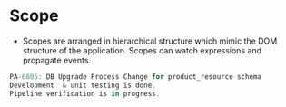 # Scope
- Scopes are arranged in hierarchical structure which mimic the DOM structure of the application. Scopes can watch expressions and propagate events.


```rs
PA-6805: DB Upgrade Process Change for product_resource schema
Development  & unit testing is done.
Pipeline verification is in progress.
```
